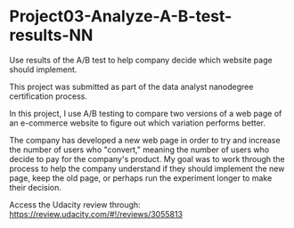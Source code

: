 # Project03-Analyze-A-B-test-results-NN
Use results of the A/B test to help company decide which website page should implement.


This project was submitted as part of the data analyst nanodegree certification process.

In this project, I use A/B testing to compare two versions of a web page of an e-commerce website to figure out which variation performs better.

The company has developed a new web page in order to try and increase the number of users who "convert,"
meaning the number of users who decide to pay for the company's product. 
My goal was to work through the process to help the company understand if they should implement
the new page, keep the old page, or perhaps run the experiment longer to make their decision.


Access the Udacity review through: https://review.udacity.com/#!/reviews/3055813
